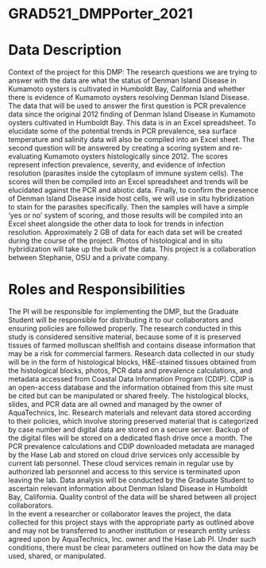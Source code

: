 # GRAD521_DMPPorter_2021
# Data Description
Context of the project for this DMP: The research questions we are trying to answer with the data are what the status of Denman Island Disease in Kumamoto oysters is cultivated in Humboldt Bay, California and whether there is evidence of Kumamoto oysters resolving Denman Island Disease. The data that will be used to answer the first question is PCR prevalence data since the original 2012 finding of Denman Island Disease in Kumamoto oysters cultivated in Humboldt Bay. This data is in an Excel spreadsheet. To elucidate some of the potential trends in PCR prevalence, sea surface temperature and salinity data will also be compiled into an Excel sheet. The second question will be answered by creating a scoring system and re-evaluating Kumamoto oysters histologically since 2012. The scores represent infection prevalence, severity, and evidence of infection resolution (parasites inside the cytoplasm of immune system cells). The scores will then be compiled into an Excel spreadsheet and trends will be elucidated against the PCR and abiotic data. Finally, to confirm the presence of Denman Island Disease inside host cells, we will use in situ hybridization to stain for the parasites specifically. Then the samples will have a simple ‘yes or no’ system of scoring, and those results will be compiled into an Excel sheet alongside the other data to look for trends in infection resolution. Approximately 2 GB of data for each data set will be created during the course of the project. Photos of histological and in situ hybridization will take up the bulk of the data. 
This project is a collaboration between Stephanie, OSU and a private company. 
# Roles and Responsibilities
The PI will be responsible for implementing the DMP, but the Graduate Student will be responsible for distributing it to our collaborators and ensuring policies are followed properly. The research conducted in this study is considered sensitive material, because some of it is preserved tissues of farmed molluscan shellfish and contains disease information that may be a risk for commercial farmers. Research data collected in our study will be in the form of histological blocks, H&E-stained tissues obtained from the histological blocks, photos, PCR data and prevalence calculations, and metadata accessed from Coastal Data Information Program (CDIP). CDIP is an open-access database and the information obtained from this site must be cited but can be manipulated or shared freely. 
The histological blocks, slides, and PCR data are all owned and managed by the owner of AquaTechnics, Inc. Research materials and relevant data stored according to their policies, which involve storing preserved material that is categorized by case number and digital data are stored on a secure server. Backup of the digital files will be stored on a dedicated flash drive once a month. The PCR prevalence calculations and CDIP downloaded metadata are managed by the Hase Lab and stored on cloud drive services only accessible by current lab personnel. These cloud services remain in regular use by authorized lab personnel and access to this service is terminated upon leaving the lab. 
Data analysis will be conducted by the Graduate Student to ascertain relevant information about Denman Island Disease in Humboldt Bay, California. Quality control of the data will be shared between all project collaborators.  
 In the event a researcher or collaborator leaves the project, the data collected for this project stays with the appropriate party as outlined above and may not be transferred to another institution or research entity unless agreed upon by AquaTechnics, Inc. owner and the Hase Lab PI. Under such conditions, there must be clear parameters outlined on how the data may be used, shared, or manipulated. 
